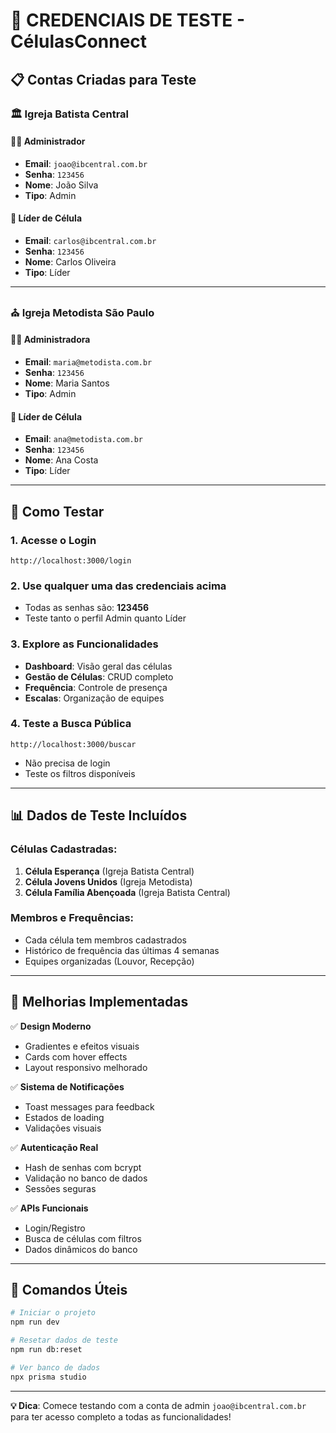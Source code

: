 # 🔑 CREDENCIAIS DE TESTE - CélulasConnect

## 📋 Contas Criadas para Teste

### 🏛️ Igreja Batista Central

#### 👨‍💼 Administrador
- **Email**: `joao@ibcentral.com.br`
- **Senha**: `123456`
- **Nome**: João Silva
- **Tipo**: Admin

#### 👤 Líder de Célula
- **Email**: `carlos@ibcentral.com.br`
- **Senha**: `123456`
- **Nome**: Carlos Oliveira
- **Tipo**: Líder

---

### ⛪ Igreja Metodista São Paulo

#### 👩‍💼 Administradora
- **Email**: `maria@metodista.com.br`
- **Senha**: `123456`
- **Nome**: Maria Santos
- **Tipo**: Admin

#### 👤 Líder de Célula
- **Email**: `ana@metodista.com.br`
- **Senha**: `123456`
- **Nome**: Ana Costa
- **Tipo**: Líder

---

## 🚀 Como Testar

### 1. Acesse o Login
```
http://localhost:3000/login
```

### 2. Use qualquer uma das credenciais acima
- Todas as senhas são: **123456**
- Teste tanto o perfil Admin quanto Líder

### 3. Explore as Funcionalidades
- **Dashboard**: Visão geral das células
- **Gestão de Células**: CRUD completo
- **Frequência**: Controle de presença
- **Escalas**: Organização de equipes

### 4. Teste a Busca Pública
```
http://localhost:3000/buscar
```
- Não precisa de login
- Teste os filtros disponíveis

---

## 📊 Dados de Teste Incluídos

### Células Cadastradas:
1. **Célula Esperança** (Igreja Batista Central)
2. **Célula Jovens Unidos** (Igreja Metodista)
3. **Célula Família Abençoada** (Igreja Batista Central)

### Membros e Frequências:
- Cada célula tem membros cadastrados
- Histórico de frequência das últimas 4 semanas
- Equipes organizadas (Louvor, Recepção)

---

## 🎨 Melhorias Implementadas

✅ **Design Moderno**
- Gradientes e efeitos visuais
- Cards com hover effects
- Layout responsivo melhorado

✅ **Sistema de Notificações**
- Toast messages para feedback
- Estados de loading
- Validações visuais

✅ **Autenticação Real**
- Hash de senhas com bcrypt
- Validação no banco de dados
- Sessões seguras

✅ **APIs Funcionais**
- Login/Registro
- Busca de células com filtros
- Dados dinâmicos do banco

---

## 🔧 Comandos Úteis

```bash
# Iniciar o projeto
npm run dev

# Resetar dados de teste
npm run db:reset

# Ver banco de dados
npx prisma studio
```

---

**💡 Dica**: Comece testando com a conta de admin `joao@ibcentral.com.br` para ter acesso completo a todas as funcionalidades!